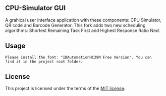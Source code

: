 ## CPU-Simulator GUI
A grahical user interface application with these components: CPU Simulator, QR code and Barcode Generator.
This fork adds two new scheduling algorithms: Shortest Remaining Task First and Highest Response Ratio Next


## Usage

```
Please install the font: "IDAutomationHC39M Free Version". You can find it in the project root folder.
```

## License
This project is licensed under the terms of the [MIT license](https://choosealicense.com/licenses/mit/).
